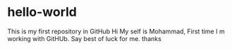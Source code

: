 # hello-world
This is my first repository in GitHub
Hi My self is Mohammad, First time I m working with GitHUb.
Say best of luck for me.
thanks
